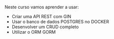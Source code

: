 Neste curso vamos aprender a usar:
* Criar uma API REST com GIN
* Usar o banco de dados POSTGRES no DOCKER
* Desenvolver um CRUD completo
* Utilizar o ORM GORM
